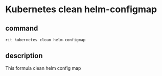 # Kubernetes clean helm-configmap

## command

```bash
rit kubernetes clean helm-configmap
```

## description

This formula clean helm config map
